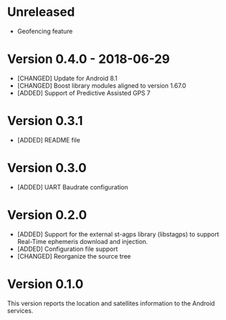 # Unreleased
- Geofencing feature

# Version 0.4.0 - 2018-06-29
- [CHANGED] Update for Android 8.1
- [CHANGED] Boost library modules aligned to version 1.67.0
- [ADDED] Support of Predictive Assisted GPS 7

# Version 0.3.1
- [ADDED] README file

# Version 0.3.0
- [ADDED]  UART Baudrate configuration

# Version 0.2.0
- [ADDED]  Support for the external st-agps library (libstagps) to support Real-Time ephemeris download and injection.
- [ADDED]  Configuration file support
- [CHANGED] Reorganize the source tree

# Version 0.1.0
This version reports the location and satellites information to the Android services.
